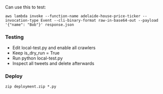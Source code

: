 
Can use this to test:
```shell
aws lambda invoke --function-name adelaide-house-price-ticker --invocation-type Event --cli-binary-format raw-in-base64-out --payload '{"name": "Bob"}' response.json
```

### Testing

- Edit local-test.py and enable all crawlers
- Keep is_dry_run = True
- Run python local-test.py
- Inspect all tweets and delete afterwards

### Deploy

```
zip deployment.zip *.py
```